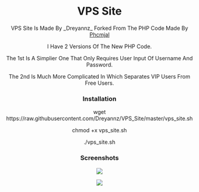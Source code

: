 <h1 align="center">VPS Site</h1>


<p align="center">VPS Site Is Made By _Dreyannz_ Forked From The PHP Code Made By <a href=https://www.phcorner.net/members/1189527/>Phcmjal</a></p>
<p align="center">I Have 2 Versions Of The New PHP Code.</p>
<p align="center"> The 1st Is A Simplier One That Only Requires User Input Of Username And Password.</p>
<p align="center">The 2nd Is Much More Complicated In Which Separates VIP Users From Free Users.</p>

<h3 align="center">Installation</h3>
  <p align="center">wget https://raw.githubusercontent.com/Dreyannz/VPS_Site/master/vps_site.sh</p>
  <p align="center">chmod +x vps_site.sh</p>
  <p align="center">./vps_site.sh</p>
  

<h3 align="center">Screenshots</h3>
<p align="center">
<img src="https://raw.githubusercontent.com/Dreyannz/VPS_Site/master/Screenshots/1.JPG">
   </p>
   <p align="center">
<img src="https://raw.githubusercontent.com/Dreyannz/VPS_Site/master/Screenshots/2.JPG">
   </p>



